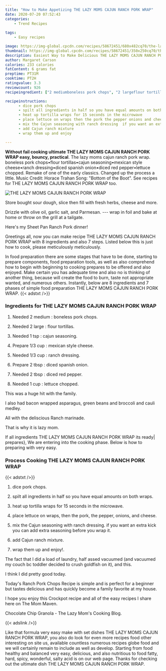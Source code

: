 ```yaml
---
title: "How to Make Appetizing THE LAZY MOMS CAJUN RANCH PORK WRAP"
date: 2020-07-20 07:52:43
categories:
    - Trend Recipes
    
tags:
    - Easy recipes

image: https://img-global.cpcdn.com/recipes/58672451/680x482cq70/the-lazy-moms-cajun-ranch-pork-wrap-recipe-main-photo.jpg
thumbnail: https://img-global.cpcdn.com/recipes/58672451/350x250cq70/the-lazy-moms-cajun-ranch-pork-wrap-recipe-main-photo.jpg
description: Easiest Way to Make Delicious THE LAZY MOMS CAJUN RANCH PORK WRAP with 8 ingredients and 7 stages of easy cooking.
author: Margaret Carson
calories: 233 calories
fatContent: 6 grams fat
preptime: PT31M
cooktime: PT2H
ratingvalue: 3.3
reviewcount: 926
recipeingredient: ["2 mediumboneless pork chops", "2 largeflour tortillas", "1 tspcajun seasoning", "1/3 cupmexican style cheese", "1/3 cupranch dressing", "2 tbspdiced spanish onion", "2 tbspdiced red pepper", "1 cuplettuce chopped"]

recipeinstructions: 
      - dice pork chops 
      - spilt all ingredients in half so you have equal amounts on both wraps 
      - heat up tortilla wraps for 15 seconds in the microwave 
      - place lettuce on wraps then the pork the pepper onions and cheese 
      - mix the Cajun seasoning with ranch dressing  if you want an extra kick you can add extra seasoning before you wrap it 
      - add Cajun ranch mixture 
      - wrap them up and enjoy

---
```




**Without fail cooking ultimate THE LAZY MOMS CAJUN RANCH PORK WRAP easy, bouncy, practical**. The lazy moms cajun ranch pork wrap. boneless pork chops•flour tortillas•cajun seasoning•mexican style cheese•ranch dressing•diced spanish onion•diced red pepper•lettuce chopped. Remake of one of the early classics. Changed up the process a little. Music Credit: Horace Trahan Song: &#34;Bottom of the Boot&#34;. See recipes for THE LAZY MOMS CAJUN RANCH PORK WRAP too.


![THE LAZY MOMS CAJUN RANCH PORK WRAP](https://img-global.cpcdn.com/recipes/58672451/680x482cq70/the-lazy-moms-cajun-ranch-pork-wrap-recipe-main-photo.jpg "THE LAZY MOMS CAJUN RANCH PORK WRAP")



Store bought sour dough, slice then fill with fresh herbs, cheese and more.

Drizzle with olive oil, garlic salt, and Parmesan. --- wrap in foil and bake at home or throw on the grill at a tailgate.

Here&#39;s my Sheet Pan Ranch Pork dinner!


Greetings all, now you can make recipe THE LAZY MOMS CAJUN RANCH PORK WRAP with 8 ingredients and also 7 steps. Listed below this is just how to cook, please meticulously meticulously.

In food preparation there are some stages that have to be done, starting to prepare components, food preparation tools, as well as also comprehend how to begin with beginning to cooking prepares to be offered and also enjoyed. Make certain you has adequate time and also no is thinking of another thing, because will create the food to burn, taste not appropriate wanted, and numerous others. Instantly, below are 8 ingredients and 7 phases of simple food preparation THE LAZY MOMS CAJUN RANCH PORK WRAP.
{{< adstxt />}}

### Ingredients for THE LAZY MOMS CAJUN RANCH PORK WRAP


1. Needed 2 medium : boneless pork chops.

1. Needed 2 large : flour tortillas.

1. Needed 1 tsp : cajun seasoning.

1. Prepare 1/3 cup : mexican style cheese.

1. Needed 1/3 cup : ranch dressing.

1. Prepare 2 tbsp : diced spanish onion.

1. Needed 2 tbsp : diced red pepper.

1. Needed 1 cup : lettuce chopped.


This was a huge hit with the family.

I also had bacon wrapped asparagus, green beans and broccoli and cauli medley.

All with the deliscious Ranch marinade.

That is why it is lazy mom.


If all ingredients THE LAZY MOMS CAJUN RANCH PORK WRAP its ready| prepares}, We are entering into the cooking phase. Below is how to preparing with very easy.

### Process Cooking THE LAZY MOMS CAJUN RANCH PORK WRAP

{{< adstxt />}}


1. dice pork chops.



1. spilt all ingredients in half so you have equal amounts on both wraps.



1. heat up tortilla wraps for 15 seconds in the microwave.



1. place lettuce on wraps, then the pork, the pepper, onions, and cheese.



1. mix the Cajun seasoning with ranch dressing.  if you want an extra kick you can add extra seasoning before you wrap it.



1. add Cajun ranch mixture.



1. wrap them up and enjoy!.




The fact that I did a load of laundry, half assed vacuumed (and vacuumed my couch bc toddler decided to crush goldfish on it), and this.

I think I did pretty good today.

Today&#39;s Ranch Pork Chops Recipe is simple and is perfect for a beginner but tastes delicious and has quickly become a family favorite at my house.

I hope you enjoy this Crockpot recipe and all of the easy recipes I share here on The Mom Maven.

Chocolate Chip Granola - The Lazy Mom&#39;s Cooking Blog.


{{< adslink />}}

Like that formula very easy make with set dishes THE LAZY MOMS CAJUN RANCH PORK WRAP, you also do look for even more recipes food other interesting on site us, available countless numerous recipes globe food and we will certainly remain to include as well as develop. Starting from food healthy and balanced very easy, delicious, and also nutritious to food fatty, hard, spicy, wonderful, salty acid is on our web page. Thanks for checking out the ultimate dish THE LAZY MOMS CAJUN RANCH PORK WRAP.
